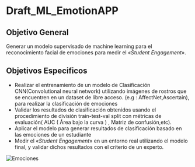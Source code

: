 # Draft_ML_EmotionAPP

## Objetivo General
Generar un modelo supervisado de machine learning para el reconocimiento facial de emociones para medir el «*Student Engagement*».
## Objetivos Especificos
* Realizar el entrenamiento de un modelo de Clasificación CNN(Convolutional neural network) utilizando imágenes de rostros que se encuentren en un dataset de libre acceso. (e.g : AffectNet,Ascertain), para realizar la clasificación de emociones
* Validar los resultados de clasificación obtenidos usando el procedimiento de división train-test-val split con métricas de evaluación( AUC ( Área bajo la curva ) , Matriz de confusión,etc).
* Aplicar el modelo para generar resultados de clasificación basado en las emociones de un estudiante
* Medir el «*Student Engagement*» en un entorno real utilizando el modelo final, y validar dichos resultados con el criterio de un experto.

![Emociones](https://leverageedu.com/blog/pu/wp-content/uploads/sites/3/2020/03/Online-Learning.jpg)
